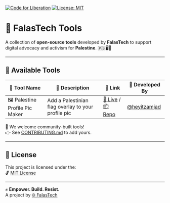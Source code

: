 [![Code for Liberation](https://img.shields.io/badge/🇵🇸%20Code_for_Liberation-falastech.org-%23E60023.svg)](https://falastech.org)
[![License: MIT](https://img.shields.io/badge/License-MIT-lightgrey.svg)](https://github.com/FalasTech/falastech-tools/blob/main/LICENSE)

# 🧰 FalasTech Tools

A collection of **open-source tools** developed by **FalasTech** to support digital advocacy and activism for **Palestine**. 🇵🇸🖥️📢

---

## 🧪 Available Tools

| 🧰 **Tool Name** | 🧾 **Description**         | 🔗 **Link**               | 👤 **Developed By** |
|------------------|----------------------------|-----------------------------|-------------------|
| 🖼️ Palestine Profile Pic Maker | Add a Palestinian flag overlay to your profile pic | [🔗 Live](https://ppm.falastech.org) / [📦 Repo](https://github.com/FalasTech/falastech-ppm) | [@heyitzamjad](https://github.com/heyitzamjad) |

💬 We welcome community-built tools!  
👉 See [CONTRIBUTING.md](CONTRIBUTING.md) to add yours.

---

## 📄 License

This project is licensed under the:  
🔓 [MIT License](LICENSE)

---

✊ **Empower. Build. Resist.**  
A project by [🌐 FalasTech](https://falastech.org)
